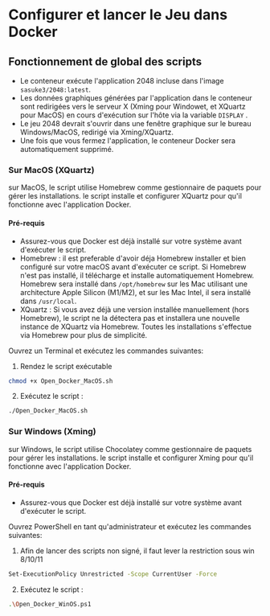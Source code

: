 # Configurer et lancer le Jeu dans Docker


## Fonctionnement de global des scripts

- Le conteneur exécute l'application 2048 incluse dans l'image ```sasuke3/2048:latest```.
- Les données graphiques générées par l'application dans le conteneur sont redirigées vers le serveur X (Xming pour Windowet, et XQuartz pour MacOS) en cours d'exécution sur l'hôte via la variable ```DISPLAY``` .
- Le jeu 2048 devrait s'ouvrir dans une fenêtre graphique sur le bureau Windows/MacOS, redirigé via Xming/XQuartz.
- Une fois que vous fermez l'application, le conteneur Docker sera automatiquement supprimé.


### Sur MacOS (XQuartz)
sur MacOS, le script utilise Homebrew comme gestionnaire de paquets pour gérer les installations.
le script installe et configurer XQuartz pour qu'il fonctionne avec l'application Docker.

#### Pré-requis
- Assurez-vous que Docker est déjà installé sur votre système avant d'exécuter le script.
- Homebrew : il est preferable d'avoir déja Homebrew installer et bien configuré sur votre macOS avant d'exécuter ce script. Si Homebrew n'est pas installé, il télécharge et installe automatiquement Homebrew.
  Homebrew sera installé dans ```/opt/homebrew``` sur les Mac utilisant une architecture Apple Silicon (M1/M2), et sur les Mac Intel, il sera installé dans ```/usr/local```.
- XQuartz : Si vous avez déjà une version installée manuellement (hors Homebrew),
  le script ne la détectera pas et installera une nouvelle instance de XQuartz via Homebrew. Toutes les installations s'effectue via Homebrew pour plus de simplicité.

Ouvrez un Terminal et exécutez les commandes suivantes:

1. Rendez le script exécutable

``` bash
chmod +x Open_Docker_MacOS.sh
```
2. Exécutez le script :

``` bash
./Open_Docker_MacOS.sh
```

### Sur Windows (Xming)
sur Windows, le script utilise Chocolatey comme gestionnaire de paquets pour gérer les installations.
le script installe et configurer Xming pour qu'il fonctionne avec l'application Docker.
#### Pré-requis
- Assurez-vous que Docker est déjà installé sur votre système avant d'exécuter le script.

Ouvrez PowerShell en tant qu'administrateur et exécutez les commandes suivantes:

1. Afin de lancer des scripts non signé, il faut lever la restriction sous win 8/10/11

``` bash
Set-ExecutionPolicy Unrestricted -Scope CurrentUser -Force
```
2. Exécutez le script :

``` bash
.\Open_Docker_WinOS.ps1
```

